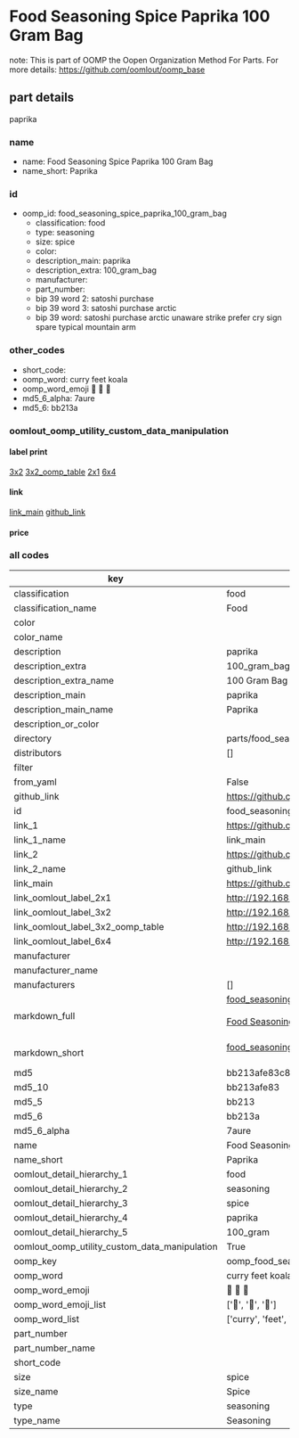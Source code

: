 # Food Seasoning Spice Paprika 100 Gram Bag  

note: This is part of OOMP the Oopen Organization Method For Parts. For more details: https://github.com/oomlout/oomp_base

##  part details



paprika

### name
* name: Food Seasoning Spice Paprika 100 Gram Bag
* name_short: Paprika
### id
* oomp_id: food_seasoning_spice_paprika_100_gram_bag
  * classification: food
  * type: seasoning
  * size: spice
  * color: 
  * description_main: paprika
  * description_extra: 100_gram_bag
  * manufacturer: 
  * part_number: 
  * bip 39 word 2: satoshi purchase
  * bip 39 word 3: satoshi purchase arctic
  * bip 39 word: satoshi purchase arctic unaware strike prefer cry sign spare typical mountain arm

### other_codes
* short_code: 
* oomp_word: curry feet koala
* oomp_word_emoji :curry: :feet: :koala:
* md5_6_alpha: 7aure
* md5_6: bb213a






### oomlout_oomp_utility_custom_data_manipulation
#### label print
[3x2](http://192.168.1.245:1112/?label=oomp%207aure)
[3x2_oomp_table](http://192.168.1.107:1112/?label=oomp%207aure)
[2x1](http://192.168.1.242:1112/?label=oomp%207aure)
[6x4](http://192.168.1.55:1112/?label=oomp%207aure)    

#### link

[link_main](https://github.com/oomlout/oomlout_oomp_current_version_messy/tree/main/parts/food_seasoning_spice_paprika_100_gram_bag) [github_link](https://github.com/oomlout/oomlout_oomp_part_src/tree/main/parts/food_seasoning_spice_paprika_100_gram_bag)                             

#### price







### all codes 
| key | value |  
| --- | --- |  
| classification | food |  
| classification_name | Food |  
| color |  |  
| color_name |  |  
| description | paprika |  
| description_extra | 100_gram_bag |  
| description_extra_name | 100 Gram Bag |  
| description_main | paprika |  
| description_main_name | Paprika |  
| description_or_color |   |  
| directory | parts/food_seasoning_spice_paprika_100_gram_bag |  
| distributors | [] |  
| filter |  |  
| from_yaml | False |  
| github_link | https://github.com/oomlout/oomlout_oomp_part_src/tree/main/parts/food_seasoning_spice_paprika_100_gram_bag |  
| id | food_seasoning_spice_paprika_100_gram_bag |  
| link_1 | https://github.com/oomlout/oomlout_oomp_current_version_messy/tree/main/parts/food_seasoning_spice_paprika_100_gram_bag |  
| link_1_name | link_main |  
| link_2 | https://github.com/oomlout/oomlout_oomp_part_src/tree/main/parts/food_seasoning_spice_paprika_100_gram_bag |  
| link_2_name | github_link |  
| link_main | https://github.com/oomlout/oomlout_oomp_current_version_messy/tree/main/parts/food_seasoning_spice_paprika_100_gram_bag |  
| link_oomlout_label_2x1 | http://192.168.1.242:1112/?label=oomp%207aure |  
| link_oomlout_label_3x2 | http://192.168.1.245:1112/?label=oomp%207aure |  
| link_oomlout_label_3x2_oomp_table | http://192.168.1.107:1112/?label=oomp%207aure |  
| link_oomlout_label_6x4 | http://192.168.1.55:1112/?label=oomp%207aure |  
| manufacturer |  |  
| manufacturer_name |  |  
| manufacturers | [] |  
| markdown_full | [food_seasoning_spice_paprika_100_gram_bag](https://github.com/oomlout/oomlout_oomp_current_version_messy/tree/main/parts/food_seasoning_spice_paprika_100_gram_bag)<br>[](https://github.com/oomlout/oomlout_oomp_current_version_messy/tree/main/parts/food_seasoning_spice_paprika_100_gram_bag)<br>[Food Seasoning Spice Paprika 100 Gram Bag](https://github.com/oomlout/oomlout_oomp_current_version_messy/tree/main/parts/food_seasoning_spice_paprika_100_gram_bag)<br><br> |  
| markdown_short | [food_seasoning_spice_paprika_100_gram_bag](https://github.com/oomlout/oomlout_oomp_current_version_messy/tree/main/parts/food_seasoning_spice_paprika_100_gram_bag)<br><br> |  
| md5 | bb213afe83c846a6a76b8ec6166b8dfb |  
| md5_10 | bb213afe83 |  
| md5_5 | bb213 |  
| md5_6 | bb213a |  
| md5_6_alpha | 7aure |  
| name | Food Seasoning Spice Paprika 100 Gram Bag |  
| name_short | Paprika |  
| oomlout_detail_hierarchy_1 | food |  
| oomlout_detail_hierarchy_2 | seasoning |  
| oomlout_detail_hierarchy_3 | spice |  
| oomlout_detail_hierarchy_4 | paprika |  
| oomlout_detail_hierarchy_5 | 100_gram |  
| oomlout_oomp_utility_custom_data_manipulation | True |  
| oomp_key | oomp_food_seasoning_spice_paprika_100_gram_bag |  
| oomp_word | curry feet koala |  
| oomp_word_emoji | :curry: :feet: :koala: |  
| oomp_word_emoji_list | [':curry:', ':feet:', ':koala:'] |  
| oomp_word_list | ['curry', 'feet', 'koala'] |  
| part_number |  |  
| part_number_name |  |  
| short_code |  |  
| size | spice |  
| size_name | Spice |  
| type | seasoning |  
| type_name | Seasoning |  
